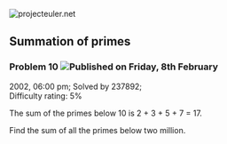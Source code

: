 ![projecteuler.net](images/print_page_logo.png)

## Summation of primes

### Problem 10 ![](images/icon_info.png)Published on Friday, 8th February
2002, 06:00 pm; Solved by 237892;  
Difficulty rating: 5%

The sum of the primes below 10 is 2 + 3 + 5 + 7 = 17.

Find the sum of all the primes below two million.

  
  

